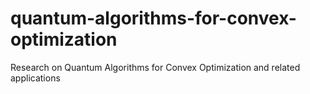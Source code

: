 # quantum-algorithms-for-convex-optimization
Research on Quantum Algorithms for Convex Optimization and related applications
